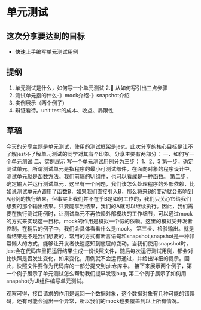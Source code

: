 # 单元测试

## 这次分享要达到的目标

- 快速上手编写单元测试用例

## 提纲

1. 单元测试是什么，如何写一个单元测试
2. 从如何写引出三点步骤
3. 测试单元指的什么-》mock介绍-》snapshot介绍
4. 实例展示（两个例子）
5. 辩证看待。unit test的成本、收益、局限性

## 草稿

今天的分享主题是单元测试，使用的测试框架是jest。此次分享的核心目标是让不了解jest不了解单元测试的同学对其有个印象。分享主要有两部分：
一、如何写一个单元测试
二、实例展示
写一个单元测试用例分为三步：
1、2、3
第一步，确定测试单元。所谓测试单元是指程序的最小可测试部件，在面向对象的程序设计中，测试单元就是函数方法。我们前端的UI组件，也可以看成是一种函数。
第二步，确定输入并运行测试单元，这里有一个问题，我们该怎么处理程序的外部依赖，比如说测试单元A调用了函数B，如果我们直接引入B，那么将来B的变动就会影响到A用例的执行结果，但事实上我们并不在乎B是如何工作的，我们只关心它给我们想要的那个输出结果。只要能拿到结果，我们的A就可以继续执行。因此，我们需要在执行测试用例时，让测试单元不再依赖外部模块的工作细节，可以通过mock的方式来实现这一目标。mock的作用是模拟一个假的依赖。这里的模拟受开发者控制。在稍后的例子中，我们会具体看看什么是mock。
第三步、检验输出。就是看结果是不是我们想要的，常用的方式有断言语句和snapshot,snapshot是一种非常懒人的方式，能够让开发者快速感知到底层的变动。当我们使用snapshot时，jest会在代码库里把运行结果生成一份快照文件，随后每次运行测试用例，都会对比快照是否发生变化，如果变化，用例就不会运行通过，并给出详细的提示。因此，快照文件要作为代码库的一部分提交到git仓库中。
接下来展示两个例子，第一个例子展示了单元测试怎么帮助我们提早发现bug, 第二个例子展示了如何用snapshot为UI组件编写单元测试。

观察可得，接口请求的作用是返回一个数据对象，这个数据对象有几种可能的错误码，还有可能会抛出一个异常，所以我们的mock也要覆盖到以上所有情况。

